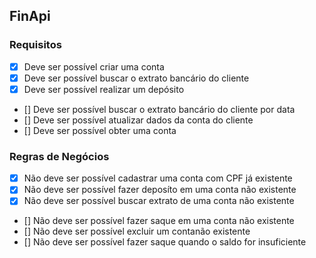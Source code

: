 ## FinApi

### Requisitos

- [x] Deve ser possível criar uma conta
- [x] Deve ser possível buscar o extrato bancário do cliente
- [x] Deve ser possível realizar um depósito
- [] Deve ser possível buscar o extrato bancário do cliente por data
- [] Deve ser possível atualizar dados da conta do cliente
- [] Deve ser possível obter uma conta

### Regras de Negócios

- [x] Não deve ser possível cadastrar uma conta com CPF já existente
- [x] Não deve ser possível fazer deposíto em uma conta não existente
- [x] Não deve ser possível buscar extrato de uma conta não existente
- [] Não deve ser possível fazer saque em uma conta não existente
- [] Não deve ser possível excluir um contanão existente
- [] Não deve ser possível fazer saque quando o saldo for insuficiente
